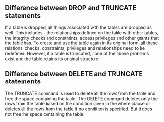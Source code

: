 ## Difference between DROP and TRUNCATE statements
If a table is dropped, all things associated with the tables are dropped as well. This includes - the relationships defined
on the table with other tables, the integrity checks and constraints, access privileges and other grants that the table
has. To create and use the table again in its original form, all these relations, checks, constraints, privileges and
relationships need to be redefined. However, if a table is truncated, none of the above problems exist and the table
retains its original structure.

## Difference between DELETE and TRUNCATE statements
The TRUNCATE command is used to delete all the rows from the table and free the space containing the table.
The DELETE command deletes only the rows from the table based on the condition given in the where clause or deletes all
the rows from the table if no condition is specified. But it does not free the space containing the table.